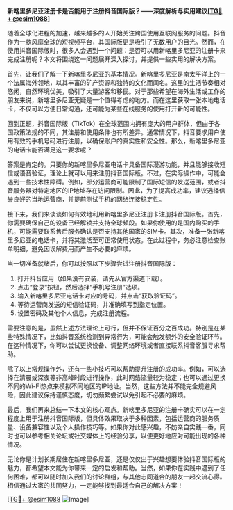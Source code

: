**新喀里多尼亚注册卡是否能用于注册抖音国际版？——深度解析与实用建议[[TG💪+ @esim1088](https://t.me/s/esim1088)]**

随着全球化进程的加速，越来越多的人开始关注跨国使用互联网服务的问题。抖音作为一款风靡全球的短视频平台，其国际版更是吸引了无数用户的目光。然而，在使用抖音国际版时，很多人会遇到一个问题：是否可以用新喀里多尼亚的注册卡来完成注册呢？本文将围绕这一问题展开深入探讨，并提供一些实用的解决方案。

首先，让我们了解一下新喀里多尼亚的基本情况。新喀里多尼亚是南太平洋上的一个法属海外领地，以其丰富的矿产资源和独特的文化而闻名。这里的生活节奏相对悠闲，自然环境优美，吸引了大量游客和移民。对于那些希望在海外生活或工作的朋友来说，新喀里多尼亚无疑是一个值得考虑的地方。而在这里获取一张本地电话卡，不仅可以方便日常沟通，还可能为某些在线服务的使用打开新的可能性。

回到正题，抖音国际版（TikTok）在全球范围内拥有庞大的用户群体，但由于各国政策法规的不同，其注册和使用条件也有所差异。通常情况下，抖音要求用户使用有效的手机号码进行注册，以确保账户的真实性和安全性。那么，新喀里多尼亚的电话卡能否满足这一要求呢？

答案是肯定的。只要你的新喀里多尼亚电话卡具备国际漫游功能，并且能够接收短信或语音验证，理论上就可以用来注册抖音国际版。不过，在实际操作中，可能会遇到一些技术性障碍。例如，部分运营商可能限制了国际短信的发送范围，或者抖音服务器对特定地区的IP地址存在访问限制。因此，为了提高成功率，建议选择信誉良好的当地运营商，并提前测试手机的网络连接稳定性。

接下来，我们来谈谈如何有效地利用新喀里多尼亚注册卡注册抖音国际版。首先，你需要确保自己的设备已经解锁并支持全球频段。如果你使用的是国内购买的手机，可能需要联系售后服务确认是否支持其他国家的SIM卡。其次，准备一张新喀里多尼亚的电话卡，并将其激活至可正常使用状态。在此过程中，务必注意检查账单明细，避免因误解费用而产生不必要的麻烦。

当一切准备就绪后，你可以按照以下步骤尝试注册抖音国际版：

1. 打开抖音应用（如果没有安装，请先从官方渠道下载）。
2. 点击“登录”按钮，然后选择“手机号注册”选项。
3. 输入新喀里多尼亚电话卡对应的号码，并点击“获取验证码”。
4. 等待运营商发送的短信验证码，并准确填写到指定位置。
5. 设置密码及其他个人信息，完成注册流程。

需要注意的是，虽然上述方法理论上可行，但并不保证百分之百成功。特别是在某些特殊情况下，比如抖音系统检测到异常行为，可能会触发额外的安全验证环节。在这种情况下，你可以尝试更换设备、调整网络环境或者直接联系抖音客服寻求帮助。

除了以上常规操作外，还有一些小技巧可以帮助提升注册的成功率。例如，可以选择在清晨或深夜等非高峰时段进行操作，此时网络流量较为稳定；也可以通过更换不同的Wi-Fi热点来模拟不同地区的IP地址。当然，这些方法并不能完全规避风险，因此建议保持谨慎态度，切勿频繁尝试以免引起不必要的麻烦。

最后，我们再来总结一下本文的核心观点。新喀里多尼亚的注册卡确实可以在一定程度上用于注册抖音国际版，但具体效果取决于多种因素，包括运营商的服务质量、设备兼容性以及个人操作技巧等。如果你对此感兴趣，不妨亲自实践一番，同时也可以参考相关论坛或社交媒体上的经验分享，以便更好地应对可能出现的各种情况。

无论你是计划长期居住在新喀里多尼亚，还是仅仅出于兴趣想要体验抖音国际版的魅力，都希望本文能为你带来一定的启发和帮助。当然，如果你在实践中遇到了任何困难，都可以随时加入我们的讨论群组，与其他志同道合的朋友一起交流心得。相信通过大家的共同努力，一定能够找到最适合自己的解决方案！

[[TG💪+ @esim1088](https://t.me/s/esim1088) ![Image](https://i.postimg.cc/4NQfJmqS/Snipaste-2025-05-13-00-14-12.png)]